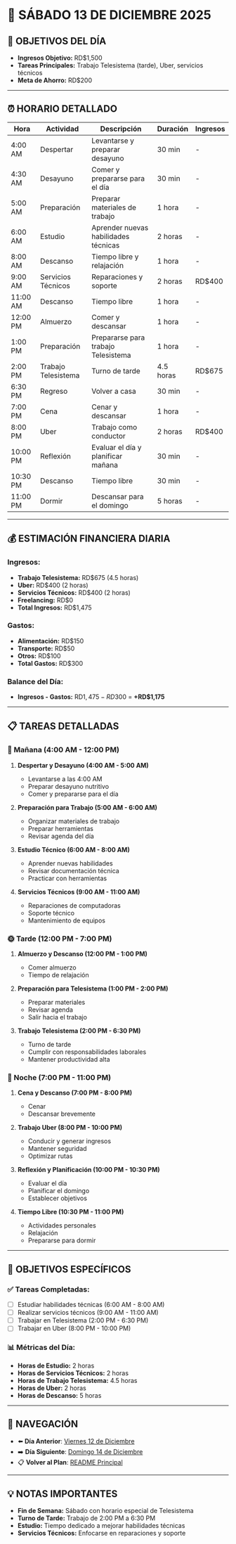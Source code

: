 # 📅 **SÁBADO 13 DE DICIEMBRE 2025**

## 🎯 **OBJETIVOS DEL DÍA**
- **Ingresos Objetivo:** RD$1,500
- **Tareas Principales:** Trabajo Telesistema (tarde), Uber, servicios técnicos
- **Meta de Ahorro:** RD$200

---

## ⏰ **HORARIO DETALLADO**

| Hora | Actividad | Descripción | Duración | Ingresos |
|------|-----------|-------------|----------|----------|
| 4:00 AM | Despertar | Levantarse y preparar desayuno | 30 min | - |
| 4:30 AM | Desayuno | Comer y prepararse para el día | 30 min | - |
| 5:00 AM | Preparación | Preparar materiales de trabajo | 1 hora | - |
| 6:00 AM | Estudio | Aprender nuevas habilidades técnicas | 2 horas | - |
| 8:00 AM | Descanso | Tiempo libre y relajación | 1 hora | - |
| 9:00 AM | Servicios Técnicos | Reparaciones y soporte | 2 horas | RD$400 |
| 11:00 AM | Descanso | Tiempo libre | 1 hora | - |
| 12:00 PM | Almuerzo | Comer y descansar | 1 hora | - |
| 1:00 PM | Preparación | Prepararse para trabajo Telesistema | 1 hora | - |
| 2:00 PM | Trabajo Telesistema | Turno de tarde | 4.5 horas | RD$675 |
| 6:30 PM | Regreso | Volver a casa | 30 min | - |
| 7:00 PM | Cena | Cenar y descansar | 1 hora | - |
| 8:00 PM | Uber | Trabajo como conductor | 2 horas | RD$400 |
| 10:00 PM | Reflexión | Evaluar el día y planificar mañana | 30 min | - |
| 10:30 PM | Descanso | Tiempo libre | 30 min | - |
| 11:00 PM | Dormir | Descansar para el domingo | 5 horas | - |

---

## 💰 **ESTIMACIÓN FINANCIERA DIARIA**

### **Ingresos:**
- **Trabajo Telesistema:** RD$675 (4.5 horas)
- **Uber:** RD$400 (2 horas)
- **Servicios Técnicos:** RD$400 (2 horas)
- **Freelancing:** RD$0
- **Total Ingresos:** RD$1,475

### **Gastos:**
- **Alimentación:** RD$150
- **Transporte:** RD$50
- **Otros:** RD$100
- **Total Gastos:** RD$300

### **Balance del Día:**
- **Ingresos - Gastos:** RD$1,475 - RD$300 = **+RD$1,175**

---

## 📋 **TAREAS DETALLADAS**

### **🌅 Mañana (4:00 AM - 12:00 PM)**
1. **Despertar y Desayuno (4:00 AM - 5:00 AM)**
   - Levantarse a las 4:00 AM
   - Preparar desayuno nutritivo
   - Comer y prepararse para el día

2. **Preparación para Trabajo (5:00 AM - 6:00 AM)**
   - Organizar materiales de trabajo
   - Preparar herramientas
   - Revisar agenda del día

3. **Estudio Técnico (6:00 AM - 8:00 AM)**
   - Aprender nuevas habilidades
   - Revisar documentación técnica
   - Practicar con herramientas

4. **Servicios Técnicos (9:00 AM - 11:00 AM)**
   - Reparaciones de computadoras
   - Soporte técnico
   - Mantenimiento de equipos

### **🌞 Tarde (12:00 PM - 7:00 PM)**
1. **Almuerzo y Descanso (12:00 PM - 1:00 PM)**
   - Comer almuerzo
   - Tiempo de relajación

2. **Preparación para Telesistema (1:00 PM - 2:00 PM)**
   - Preparar materiales
   - Revisar agenda
   - Salir hacia el trabajo

3. **Trabajo Telesistema (2:00 PM - 6:30 PM)**
   - Turno de tarde
   - Cumplir con responsabilidades laborales
   - Mantener productividad alta

### **🌙 Noche (7:00 PM - 11:00 PM)**
1. **Cena y Descanso (7:00 PM - 8:00 PM)**
   - Cenar
   - Descansar brevemente

2. **Trabajo Uber (8:00 PM - 10:00 PM)**
   - Conducir y generar ingresos
   - Mantener seguridad
   - Optimizar rutas

3. **Reflexión y Planificación (10:00 PM - 10:30 PM)**
   - Evaluar el día
   - Planificar el domingo
   - Establecer objetivos

4. **Tiempo Libre (10:30 PM - 11:00 PM)**
   - Actividades personales
   - Relajación
   - Prepararse para dormir

---

## 🎯 **OBJETIVOS ESPECÍFICOS**

### **✅ Tareas Completadas:**
- [ ] Estudiar habilidades técnicas (6:00 AM - 8:00 AM)
- [ ] Realizar servicios técnicos (9:00 AM - 11:00 AM)
- [ ] Trabajar en Telesistema (2:00 PM - 6:30 PM)
- [ ] Trabajar en Uber (8:00 PM - 10:00 PM)

### **📊 Métricas del Día:**
- **Horas de Estudio:** 2 horas
- **Horas de Servicios Técnicos:** 2 horas
- **Horas de Trabajo Telesistema:** 4.5 horas
- **Horas de Uber:** 2 horas
- **Horas de Descanso:** 5 horas

---

## 🔗 **NAVEGACIÓN**
- ⬅️ **Día Anterior**: [Viernes 12 de Diciembre](Viernes_12.md)
- ➡️ **Día Siguiente**: [Domingo 14 de Diciembre](Domingo_14.md)
- 📋 **Volver al Plan**: [README Principal](../../../README.md)

---

## 💡 **NOTAS IMPORTANTES**
- **Fin de Semana:** Sábado con horario especial de Telesistema
- **Turno de Tarde:** Trabajo de 2:00 PM a 6:30 PM
- **Estudio:** Tiempo dedicado a mejorar habilidades técnicas
- **Servicios Técnicos:** Enfocarse en reparaciones y soporte
